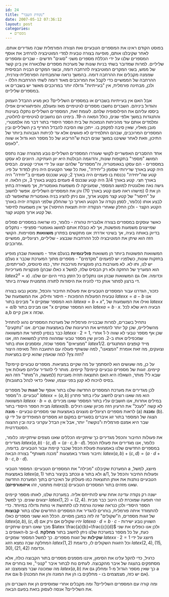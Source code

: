 ```yaml
---
id: 24
title: "נקודת השבר"
date: 2007-05-12 07:36:12
layout: post
categories: 
  - מספרים
---
```

בפוסט הקודם ראינו את המספרים הטבעיים ואת הצורה הפורמלית שבה מגדירים אותם. לאחר שקיבלנו אותם, מופיעה בצורה טבעית למדי המוטיבציה להרחיב את אוסף המספרים שלנו על ידי הכללת מספרים משני "סוגים" חדשים - שברים ומספרים שליליים. למרות שמדובר בשתי בניות שונות של מערכות מספרים שלכאורה אין בינן קשר של ממש, בשני המקרים המוטיבציה להרחבה דומה, ובשני המקרים הבניה הבסיסית שממנה מקבלים את ההרחבה דומה. בהמשך נראה שהמבחינה הפורמלית-צורנית, ההרחבה של הממשיים כדי לקבל את המרוכבים מאוד דומה לשתי ההרחבות הללו - ולכן, מבחינה פורמלית, אין "בעייתיות" גדולה יותר במרוכבים מאשר יש בשברים או במספרים שליליים.

אבל האם אין בעייתיות בשברים או במספרים השליליים? כאן מגיע ההבדל העמוק והגדול ביניהם. השברים נחשבו מספרים לגיטימיים מאז ומעולם, והפיתגוראיים אפילו ביססו עליהם את הפילוסופיה שלהם. לעומת זאת, המספרים השליליים נתקלו בעוינות והתנגדות במשך אלפי שנים, כולל המאה ה-19. בימינו הם נחשבים לגיטימיים לחלוטין, ומלמדים אותם עוד מהכיתות הנמוכות של בית הספר היסודי בתור דבר מה אלמנטרי, מובן מאליו, שאין סיבה לפקפק בו. ייתכן שזו הסיבה להבדל החריף בין השליליים ובין המספרים המרוכבים, שבהם התלמידים לא פוגשים אלא עד לכיתות הגבוהות ביותר של התיכון, וזאת לאחר ששיננו במשך שנים רבות ש"הריבוע של כל מספר הוא גדול או שווה לאפס".

אחד ההסברים האפשריים לקושי שעוררו המספרים השליליים נובע מהצורה שבה נתפס המושג "מספר" בתקופות שונות, והדוגמה הבולטת היא יוון העתיקה. היוונים לא עסקו במספרים - הם עסקו בגאומטריה, וה"מספרים" שלהם יוצגו על ידי אורכי קטעים. הבסיס היה קטע באורך שרירותי שסומן כ"יחידה", ואת כל שאר הקטעים היה ניתן למדוד על פיו. קטע שה"יחידה" נכנסת בו פעמיים היה באורך 2; קטע שנכנס פעמיים ב"יחידה" היה באורך חצי. קטע באורך 3/4 היה קטע שנכנס 4 פעמים בקטע באורך 3, וכן הלאה. זו גישה נאה ואלגנטית למושג המספר, שמעניקה לו משמעות גאומטרית, אך משאירה בחוץ הן את 0 (מישהו ראה פעם קטע באורך 0?) והן את המספרים השליליים. אפשר לחשוב על "חיסור" של קטע קצר מקטע ארוך, וגם ניתן להציג בניה גאומטרית שתאפשר לנו לבצע אותו (כלומר, לסמן נקודה על הקטע הארוך כך שהחלק שלפני הנקודה יהיה באורך הקטע הקצר - ולכן החלק שאחרי הנקודה יהיה תוצאת החיסור) אך אין משמעות לחיסור של קטע ארוך מקטע קצר.

כאשר עוסקים במספרים בצורה אלגברית טהורה - כלומר, כזו שרואה במספרים סמלים שמייצגים משמעות מופשטת, אך לא כובלת אותם למושג גאומטרי ספציפי -  נתקלים בדיוק באותה בעיה, אך בשינוי אדרת: אנו מתקשים בפתרון <strong>משוואות</strong> מסויימות. הקושי הזה הוא שיתן את המוטיבציה לכל ההרחבות שנבצע - שליליים, רציונליים, ממשיים ומרוכבים.

המשוואות הפשוטות ביותר הן משוואות <strong>פולינומיות</strong> בנעלם אחד - משוואות שבהן מופיע נעלם x בחזקות שונות, כשלפניו יש לפעמים "מקדמים" - מספרים מתוך המערכת שכבר יש לנו, ותו לא. לא מעורבות בהן פונקציות מורכבות יותר, כמו סינוסים, לוגריתמים, פונקציות מעריכיות (כאלו שבהן x הוא המעריך של החזקה ולא רק הבסיס שלה, למשל $latex 2^x=x$) וכדומה. אלו גם המשוואות שבהן אנו נתקלים כל הזמן בחיי היום יום שלנו. די ברצון לפתור אותן כדי להניח את היסודות לתורה מתמטית עשירה ביותר.

כזכור, הגדרנו עבור המספרים הטבעיים את פעולות החיבור והכפל, ומכאן נבעו בצורה טבעית הפעולות ההפוכות - חיסור וחילוק. את המשמעות של $latex x=a-b$ אנו מבינים בתור "x הוא המספר שמקיים $latex a=b+x$", ואילו את המשמעות של $latex x=a/b$ אנו מבינים בתור "x הוא המספר שמקיים $latex a=b\cdot x$. הבעיה היא שלא לכל a,b אכן קיים x שכזה.

נתחיל בשברים, למרות שבבנייה פורמלית של מערכות המספרים נהוג להתחיל מהשליליים, שכן קל יותר להמחיש את הרעיונות שלו באמצעות שברים. אנו "נתקעים" כבר בנסיון לפתור את המשוואה $latex x\cdot 2=1$, שכן אף מספר טבעי לא שווה ל-1 אחרי שמכפילים אותו ב-2. מכיוון שין מספר טבעי שמהווה פתרון למשוואה הזו, אנו "ממציאים" מספר שכזה, ומסמנים אותו בתור $latex 1/2$. מייד קופצים המתנגדים וצועקים, מה זאת אומרת "המצאנו", למה שנשתף פעולה עם התועבה הזו? מאיפה היצור הזה צץ? למה שנאמין שהוא קיים במציאות?

על כן, מה שעושים הוא להסתמך על מה שקיים במציאות. מספרים טבעיים קיימים? קיימים. זוגות של מספרים טבעיים קיימים? קיימים. מותר לי להגדיר עליהם פעולות איך שבא לי? מותר, השאלה היא האם התוצאה תהיה מעניינת (למעשה, ה"מותר" הזה הוא בסיס לויכוח לא קטן בפני עצמו, שאולי כדאי לנהל בתגובות).

לכן מגדירים את מערכת המספרים החדשה שלנו בתור אוסף של <strong>זוגות </strong>של מספרים טבעיים. ה"מספר" $latex x=(a,b)$ הוא מה שאנו רוצים לחשוב עליו בתור פתרון המשוואה $latex x\cdot b=a$. במילים אחרות, אנו חושבים עליו בתור המספר שאנו מכירים מבית הספר היסודי בתור $latex a/b$. לא קשה "לעכל" את הרעיון הזה מכיוון שאנו רגילים לראות מספרים רציונליים מוצגים באמצעות שני מספרים טבעיים - <strong>מונה</strong> (a) ו<strong>מכנה</strong> (b). הצגה של המספר בתור זוג איברים בסוגריים במקום זוג מספרים המופרדים על ידי קו שבר היא אמנם פורמלית ו"נוקשה" יותר, אבל אין הבדל עקרוני בינה ובין ההצגה הסטנדרטית.

את פעולות החיבור והכפל מגדירים כך שיתקיימו הכללים שאנו מצפים שיתקיימו: כלומר, מגדירים $latex (a,b)\cdot (c,d)=(a\cdot c,b\cdot d)$. כלומר, אנו מגדירים את פעולת הכפל במספרים החדשים שלנו באמצעות פעולת הכפל שכבר קיימת עבור הטבעיים. בדומה, חיבור מוגדר באמצעות "מכנה משותף" בצורה הבאה: $latex (a,b)+(c,d)=(a\cdot d+b\cdot c,b\cdot d)$.

המערכת שקיבלנו "מכילה" את המספרים הטבעיים: המספר הטבעי a מיוצג, למשל, באמצעות $latex (a,1)$ ונכתב בקיצור בתור a ולא בתור a/1, ופעולות החיבור והכפל על הטבעיים נותנות את אותן התוצאות כמו פעולתן על האיברים בתוך המערכת החדשה שאנו מזהים בתור המספרים הטבעיים (בניסוח מתמטי, זהו <strong>איזומורפיזם</strong>).

ישנה רק נקודה עדינה אחת שיש להתייחס אליה. במערכת שלנו, לאותו מספר קיימים ייצוגים שונים. כך למשל $latex (1,2)=(2,4)$. זוהי תופעה שמוכרת לנו היטב כבר מבית הספר היסודי ולכן כנראה שאינה גורמת לנו לתחושת אי נוחות גדולה במיוחד. כדי להתמודד איתה פורמלית, בוחרים להגדיר את המספרים החדשים שלנו בתור <strong>קבוצות</strong> של זוגות מספרים, ה"שקולים" זה לזה במובן מסויים. הכלל הוא ששני מספרים כאלו $latex (a,b),(c,d)$ יהיו שקולים אם ורק אם $latex a\cdot d=b\cdot c$ - השוויון נובע ישירות מכך שאנו רוצים שיתקיים $latex \frac{a}{b}=\frac{c}{d}$ ולכן אנו כופלים את שני האגפים ב-b וב-d. כעת, על כל מספר במערכת שלנו ניתן לחשוב בתור <strong>מחלקת שקילות</strong> של זוגות מספרים. כך למשל המספר שמקיים $latex x\cdot 2=1$ מיוצג על ידי המחלקה שבה נמצא הזוג $latex (1,2)$ וכל הזוגות השקולים לו, כדוגמת $latex (2,4),(15,30),(21,42)$ וכדומה.

כרגיל, כדי להקל עלינו את הסימון, איננו מסמנים מספרים בתור הקבוצה כולה, אלא מסתפקים בהצגה של איבר מהקבוצה. לעתים נוח לבחור איבר "קנוני", ואז בוחרים את מה שמכונה שבר מצומצם: זוג $latex (a,b)$ כך שאין מספר הגדול מ-1 ומחלק גם את a וגם את b (אם יש כזה, מצמצמים בו - מחלקים בו הן את המונה והן את המכנה).

ומה קורה עם המספרים השליליים? ומה מקבלים אחרי שמוסיפים הן את השברים והן את השליליים? אנסה לעסוק בזאת בפעם הבאה.
